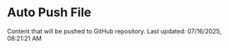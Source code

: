 # Auto Push File

Content that will be pushed to GitHub repository.
Last updated: 07/16/2025, 08:21:21 AM